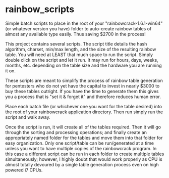# rainbow_scripts
Simple batch scripts to place in the root of your "rainbowcrack-1.6.1-win64" (or whatever version you have) folder to auto-create rainbow tables of almost any available type easily. Thus saving $2700 in the process!

This project contains several scripts. The script title details the hash algorithm, charset, min/max length, and the size of the resulting rainbow table. You will need at LEAST that much space to run the script. Simply double click on the script and let it run. It may run for hours, days, weeks, months, etc. depending on the table size and the hardware you are running it on.

These scripts are meant to simplify the process of rainbow table generation for pentesters who do not yet have the capital to invest in nearly $3000 to buy these tables outright. If you have the time to generate them this gives you a process that is "set it & forget it" and therefore reduces human error. 

Place each batch file (or whichever one you want for the table desired) into the root of your rainbowcrack application directory. Then run simply run the script and walk away.

Once the script is run, it will create all of the tables required. Then it will go through the sorting and processing operations; and finally create an appropriately named folder for the tables and move them into that folder for easy organization. Only one script/table can be run/generated at a time unless you want to have multiple copies of the rainbowcrack program. In this case a different script can be run in each folder to create multiple tables simultaneously; however, I highly doubt that would work properly as CPU is almost totally devoured by a single table generation process even on high powered i7 CPUs. 
